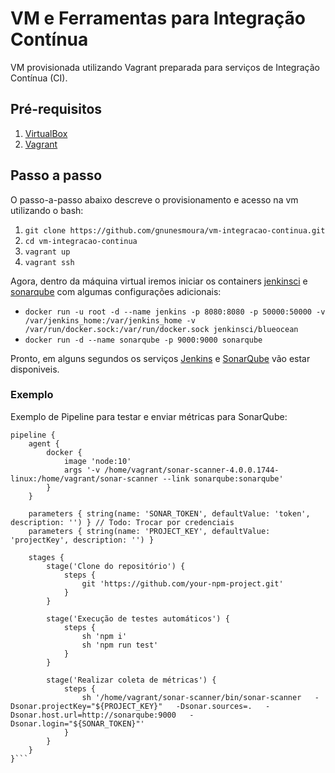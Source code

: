 # VM e Ferramentas para Integração Contínua

VM provisionada utilizando Vagrant preparada para serviços de Integração Contínua (CI).

## Pré-requisitos
1. [VirtualBox](https://www.virtualbox.org/)
2. [Vagrant](https://www.vagrantup.com/intro/getting-started/)

## Passo a passo
O passo-a-passo abaixo descreve o provisionamento e acesso na vm utilizando o bash:
1. `git clone https://github.com/gnunesmoura/vm-integracao-continua.git`
2. `cd vm-integracao-continua`
3. `vagrant up`
4. `vagrant ssh`

Agora, dentro da máquina virtual iremos iniciar os containers [jenkinsci](https://hub.docker.com/r/jenkinsci/blueocean) e [sonarqube](https://hub.docker.com/_/sonarqube) com algumas configurações adicionais:
* `docker run -u root -d --name jenkins -p 8080:8080 -p 50000:50000 -v /var/jenkins_home:/var/jenkins_home -v /var/run/docker.sock:/var/run/docker.sock jenkinsci/blueocean`
* `docker run -d --name sonarqube -p 9000:9000 sonarqube`

Pronto, em alguns segundos os serviços [Jenkins](http://localhost:8080) e [SonarQube](http://localhost:9000) vão estar disponiveis.

### Exemplo

Exemplo de Pipeline para testar e enviar métricas para SonarQube:
```
pipeline {
    agent {
        docker {
            image 'node:10'
            args '-v /home/vagrant/sonar-scanner-4.0.0.1744-linux:/home/vagrant/sonar-scanner --link sonarqube:sonarqube'
        }
    }
    
    parameters { string(name: 'SONAR_TOKEN', defaultValue: 'token', description: '') } // Todo: Trocar por credenciais
    parameters { string(name: 'PROJECT_KEY', defaultValue: 'projectKey', description: '') }

    stages {
        stage('Clone do repositório') {
            steps {
                git 'https://github.com/your-npm-project.git'
            }
        }
        
        stage('Execução de testes automáticos') {
            steps {
                sh 'npm i'
                sh 'npm run test'
            }
        }
    
        stage('Realizar coleta de métricas') {
            steps {
                sh '/home/vagrant/sonar-scanner/bin/sonar-scanner   -Dsonar.projectKey="${PROJECT_KEY}"   -Dsonar.sources=.   -Dsonar.host.url=http://sonarqube:9000   -Dsonar.login="${SONAR_TOKEN}"'
            }
        }
    }
}```
